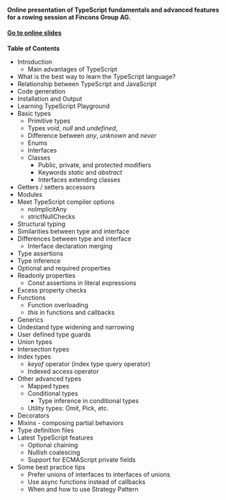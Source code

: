 #### Online presentation of TypeScript fundamentals and advanced features for a rowing session at Fincons Group AG.

#### <a href="http://ova2.github.io/typescript-rowing-session/slides/index.html" target="_blank">Go to online slides</a>

__Table of Contents__

* Introduction
  * Main advantages of TypeScript
* What is the best way to learn the TypeScript language?
* Relationship between TypeScript and JavaScript
* Code generation
* Installation and Output
* Learning TypeScript Playground
* Basic types
  * Primitive types
  * Types _void_, _null_ and _undefined_,
  * Difference between _any_, _unknown_ and _never_
  * Enums
  * Interfaces
  * Classes
    * Public, private, and protected modifiers
    * Keywords _static_ and _abstract_
    * Interfaces extending classes
* Getters / setters accessors
* Modules
* Meet TypeScript compiler options
  * noImplicitAny
  * strictNullChecks
* Structural typing
* Similarities between type and interface
* Differences between type and interface
  * Interface declaration merging
* Type assertions
* Type inference
* Optional and required properties
* Readonly properties
  * Const assertions in literal expressions
* Excess property checks
* Functions
  * Function overloading
  * _this_ in functions and callbacks
* Generics
* Undestand type widening and narrowing
* User defined type guards
* Union types
* Intersection types
* Index types
  * _keyof_ operator (index type query operator)
  * Indexed access operator
* Other advanced types
  * Mapped types
  * Conditional types
    * Type inference in conditional types
  * Utility types: Omit, Pick, etc.
* Decorators
* Mixins - composing partial behaviors
* Type definition files
* Latest TypeScript features
  * Optional chaining
  * Nullish coalescing
  * Support for ECMAScript private fields
* Some best practice tips
  * Prefer unions of interfaces to interfaces of unions
  * Use async functions instead of callbacks
  * When and how to use Strategy Pattern

